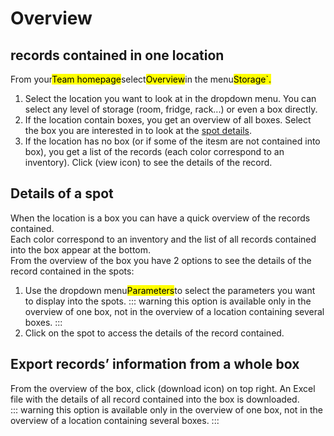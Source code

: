 # Overview

## records contained in one location

From your<mark>Team homepage</mark>select<mark>Overview</mark>in the menu<mark>Storage`.   
1. Select the location you want to look at in the dropdown menu. You can select any level of storage (room, fridge, rack...) or even a box directly. 
2. If the location contain boxes, you get an overview of all boxes. Select the box you are interested in to look at the [spot details](/laboratory-information-management-system/storage-overview.html#details-of-a-spot).
3. If the location has no box (or if some of the itesm are not contained into box), you get a list of the records (each color correspond to an inventory). Click (view icon) to see the details of the record.

## Details of a spot
When the location is a box you can have a quick overview of the records contained.  
Each color correspond to an inventory and the list of all records contained into the box appear at the bottom.  
 From the overview of the box you have 2 options to see the details of the record contained in the spots:  
1. Use the dropdown menu<mark>Parameters</mark>to select the parameters you want to display into the spots.
::: warning
this option is available only in the overview of one box, not in the overview of a location containing several boxes.
:::
2. Click on the spot to access the details of the record contained.

## Export records’ information from a whole box

From the overview of the box, click (download icon) on top right. An Excel file with the details of all record contained into the box is downloaded.  
::: warning
this option is available only in the overview of one box, not in the overview of a location containing several boxes.
:::
